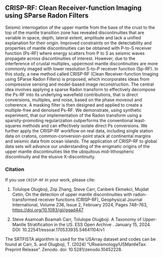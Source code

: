 ## CRISP-RF: Clean Receiver-function Imaging using SParse Radon Filters

Seismic interrogation of the upper mantle from the base of the crust to the top of the mantle transition zone has revealed discontinuities that are variable in space, depth, lateral extent, amplitude and lack a unified explanation for their origin. Improved constraints on the detectability and properties of mantle discontinuities can be obtained with P-to-S receiver function (Ps-RF) where energy scatters from P to S as seismic waves propagate across discontinuities of interest. However, due to the interference of crustal multiples, uppermost mantle discontinuities are more commonly imaged with lower resolution S-to-P receiver function (Sp-RF). In this study, a new method called CRISP-RF (Clean Receiver-function Imaging using SParse Radon Filters) is proposed, which incorporates ideas from compressive sensing and model-based image reconstruction. The central idea involves applying a sparse Radon transform to effectively decompose the Ps-RF into its underlying wavefield contributions, that is direct conversions, multiples, and noise, based on the phase moveout and coherence. A masking filter is then designed and applied to create a multiple-free and denoised Ps-RF. We demonstrate, using synthetic experiment, that our implementation of the Radon transform using a sparsity-promoting regularization outperforms the conventional least-squares methods and can effectively isolate direct Ps conversions. We further apply the CRISP-RF workflow on real data, including single station data on cratons, common-conversion-point stack at continental margins and seismic data from ocean islands. The application of CRISP-RF to global data sets will advance our understanding of the enigmatic origins of the upper mantle discontinuities like the ubiquitous mid-lithospheric discontinuity and the elusive X-discontinuity.

### Citation
If you use `CRISP-RF` in your work, please cite:

1. Tolulope Olugboji, Ziqi Zhang, Steve Carr, Canberk Ekmekci, Mujdat Cetin, On the detection of upper mantle discontinuities with radon-transformed receiver functions (CRISP-RF), Geophysical Journal International, Volume 236, Issue 2, February 2024, Pages 748–763, https://doi.org/10.1093/gji/ggad447
   
2. Steve Asamoah Boamah Carr, Tolulope Olugboji. A Taxonomy of Upper-Mantle Stratification in the US. ESS Open Archive . January 15, 2024.
DOI: 10.22541/essoar.170533935.54641104/v1

The SRTFISTA algorithm is used for the USArray dataset and codes can be found at Carr, S. and Olugboji, T. (2024) “URseismology/USMantleTax: Preprint Release”. Zenodo. doi: 10.5281/zenodo.10452228.
